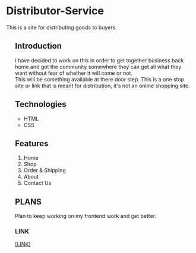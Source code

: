 # Distributor-Service
This is a site for distributing goods to buyers.<br>

<ol>
<h2><b>Introduction</b></h2>
I have decided to work on this in order to get together business back home and get the community somewhere they can get all what they want without fear of whether it will come or not.<br>
This will be something available at there door step. This is a one stop site or link that is meant for distribution, it's not an online shopping site.

<h2>Technologies</h2>
<ul>
<li>HTML
<li>CSS
</ul>

<h2><b>Features</b></h2>
  <ol value="1">
   <li>Home</li>
   <li>Shop</li>
   <li>Order & Shipping</li>
   <li>About</li>
   <li>Contact Us</li>
  </ol>

<h2>PLANS</h2>
Plan to keep working on my frontend work and get better.

<h3><b>LINK</b></h3>
 <a href="https://ezeboss.github.io/Distributor-Service/">[LINK]<?a>
